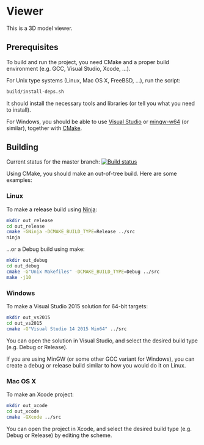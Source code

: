 # Viewer

This is a 3D model viewer.

## Prerequisites

To build and run the project, you need CMake and a proper build environment
(e.g. GCC, Visual Studio, Xcode, ...).

For Unix type systems (Linux, Mac OS X, FreeBSD, ...), run the script:

```bash
build/install-deps.sh
```

It should install the necessary tools and libraries (or tell you what you need
to install).

For Windows, you should be able to use [Visual Studio](https://www.visualstudio.com/)
or [mingw-w64](http://mingw-w64.org/) (or similar), together with
[CMake](https://cmake.org/).

## Building

Current status for the master branch:
[![Build status](https://travis-ci.org/mbitsnbites/viewer.svg?branch=master)](https://travis-ci.org/mbitsnbites/viewer)

Using CMake, you should make an out-of-tree build. Here are some examples:

### Linux

To make a release build using [Ninja](https://ninja-build.org/):

```bash
mkdir out_release
cd out_release
cmake -GNinja -DCMAKE_BUILD_TYPE=Release ../src
ninja
```

...or a Debug build using make:

```bash
mkdir out_debug
cd out_debug
cmake -G"Unix Makefiles" -DCMAKE_BUILD_TYPE=Debug ../src
make -j10
```

### Windows

To make a Visual Studio 2015 solution for 64-bit targets:

```bash
mkdir out_vs2015
cd out_vs2015
cmake -G"Visual Studio 14 2015 Win64" ../src
```

You can open the solution in Visual Studio, and select the desired build type
(e.g. Debug or Release).

If you are using MinGW (or some other GCC variant for Windows), you can create
a debug or release build similar to how you would do it on Linux.

### Mac OS X

To make an Xcode project:

```bash
mkdir out_xcode
cd out_xcode
cmake -GXcode ../src
```

You can open the project in Xcode, and select the desired build type (e.g.
Debug or Release) by editing the scheme.
